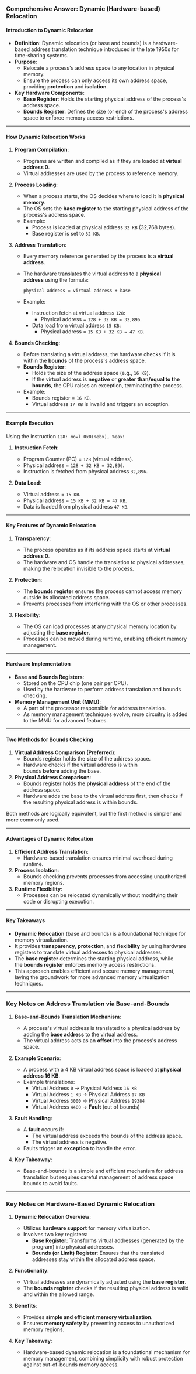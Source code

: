 ### Comprehensive Answer: Dynamic (Hardware-based) Relocation

#### **Introduction to Dynamic Relocation**

- **Definition**: Dynamic relocation (or base and bounds) is a hardware-based address translation technique introduced in the late 1950s for time-sharing systems.
- **Purpose**:
    - Relocate a process's address space to any location in physical memory.
    - Ensure the process can only access its own address space, providing **protection** and **isolation**.
- **Key Hardware Components**:
    - **Base Register**: Holds the starting physical address of the process's address space.
    - **Bounds Register**: Defines the size (or end) of the process's address space to enforce memory access restrictions.

---

#### **How Dynamic Relocation Works**

1. **Program Compilation**:
    
    - Programs are written and compiled as if they are loaded at **virtual address 0**.
    - Virtual addresses are used by the process to reference memory.
2. **Process Loading**:
    
    - When a process starts, the OS decides where to load it in **physical memory**.
    - The OS sets the **base register** to the starting physical address of the process's address space.
    - Example:
        - Process is loaded at physical address `32 KB` (32,768 bytes).
        - Base register is set to `32 KB`.
3. **Address Translation**:
    
    - Every memory reference generated by the process is a **virtual address**.
    - The hardware translates the virtual address to a **physical address** using the formula:
        
        ```
        physical address = virtual address + base
        ```
        
    - Example:
        - Instruction fetch at virtual address `128`:
            - Physical address = `128 + 32 KB = 32,896`.
        - Data load from virtual address `15 KB`:
            - Physical address = `15 KB + 32 KB = 47 KB`.
4. **Bounds Checking**:
    
    - Before translating a virtual address, the hardware checks if it is within the **bounds** of the process's address space.
    - **Bounds Register**:
        - Holds the size of the address space (e.g., `16 KB`).
        - If the virtual address is **negative** or **greater than/equal to the bounds**, the CPU raises an exception, terminating the process.
    - Example:
        - Bounds register = `16 KB`.
        - Virtual address `17 KB` is invalid and triggers an exception.

---

#### **Example Execution**

Using the instruction `128: movl 0x0(%ebx), %eax`:

1. **Instruction Fetch**:
    
    - Program Counter (PC) = `128` (virtual address).
    - Physical address = `128 + 32 KB = 32,896`.
    - Instruction is fetched from physical address `32,896`.
2. **Data Load**:
    
    - Virtual address = `15 KB`.
    - Physical address = `15 KB + 32 KB = 47 KB`.
    - Data is loaded from physical address `47 KB`.

---

#### **Key Features of Dynamic Relocation**

1. **Transparency**:
    
    - The process operates as if its address space starts at **virtual address 0**.
    - The hardware and OS handle the translation to physical addresses, making the relocation invisible to the process.
2. **Protection**:
    
    - The **bounds register** ensures the process cannot access memory outside its allocated address space.
    - Prevents processes from interfering with the OS or other processes.
3. **Flexibility**:
    
    - The OS can load processes at any physical memory location by adjusting the **base register**.
    - Processes can be moved during runtime, enabling efficient memory management.

---

#### **Hardware Implementation**

- **Base and Bounds Registers**:
    - Stored on the CPU chip (one pair per CPU).
    - Used by the hardware to perform address translation and bounds checking.
- **Memory Management Unit (MMU)**:
    - A part of the processor responsible for address translation.
    - As memory management techniques evolve, more circuitry is added to the MMU for advanced features.

---

#### **Two Methods for Bounds Checking**

1. **Virtual Address Comparison (Preferred)**:
    - Bounds register holds the **size** of the address space.
    - Hardware checks if the virtual address is within bounds **before** adding the base.
2. **Physical Address Comparison**:
    - Bounds register holds the **physical address** of the end of the address space.
    - Hardware adds the base to the virtual address first, then checks if the resulting physical address is within bounds.

Both methods are logically equivalent, but the first method is simpler and more commonly used.

---

#### **Advantages of Dynamic Relocation**

1. **Efficient Address Translation**:
    - Hardware-based translation ensures minimal overhead during runtime.
2. **Process Isolation**:
    - Bounds checking prevents processes from accessing unauthorized memory regions.
3. **Runtime Flexibility**:
    - Processes can be relocated dynamically without modifying their code or disrupting execution.

---

#### **Key Takeaways**

- **Dynamic Relocation** (base and bounds) is a foundational technique for memory virtualization.
- It provides **transparency**, **protection**, and **flexibility** by using hardware registers to translate virtual addresses to physical addresses.
- The **base register** determines the starting physical address, while the **bounds register** enforces memory access restrictions.
- This approach enables efficient and secure memory management, laying the groundwork for more advanced memory virtualization techniques.


---
### Key Notes on Address Translation via Base-and-Bounds

1. **Base-and-Bounds Translation Mechanism**:
    
    - A process's virtual address is translated to a physical address by adding the **base address** to the virtual address.
    - The virtual address acts as an **offset** into the process's address space.
2. **Example Scenario**:
    
    - A process with a 4 KB virtual address space is loaded at **physical address 16 KB**.
    - Example translations:
        - Virtual Address `0` → Physical Address `16 KB`
        - Virtual Address `1 KB` → Physical Address `17 KB`
        - Virtual Address `3000` → Physical Address `19384`
        - Virtual Address `4400` → **Fault** (out of bounds)
3. **Fault Handling**:
    
    - A **fault** occurs if:
        - The virtual address exceeds the bounds of the address space.
        - The virtual address is negative.
    - Faults trigger an **exception** to handle the error.
4. **Key Takeaway**:
    
    - Base-and-bounds is a simple and efficient mechanism for address translation but requires careful management of address space bounds to avoid faults.

---
### Key Notes on Hardware-Based Dynamic Relocation

1. **Dynamic Relocation Overview**:
    
    - Utilizes **hardware support** for memory virtualization.
    - Involves two key registers:
        - **Base Register**: Transforms virtual addresses (generated by the program) into physical addresses.
        - **Bounds (or Limit) Register**: Ensures that the translated addresses stay within the allocated address space.
2. **Functionality**:
    
    - Virtual addresses are dynamically adjusted using the **base register**.
    - The **bounds register** checks if the resulting physical address is valid and within the allowed range.
3. **Benefits**:
    
    - Provides **simple and efficient memory virtualization**.
    - Ensures **memory safety** by preventing access to unauthorized memory regions.
4. **Key Takeaway**:
    
    - Hardware-based dynamic relocation is a foundational mechanism for memory management, combining simplicity with robust protection against out-of-bounds memory access.